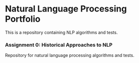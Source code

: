 # Natural Language Processing Portfolio
This is a repository containing NLP algorithms and tests.

### Assignment 0: Historical Approaches to NLP
Repository for natural language processing algorithms and tests.
